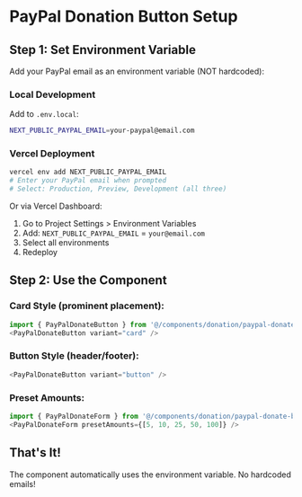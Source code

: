 # PayPal Donation Button Setup

## Step 1: Set Environment Variable

Add your PayPal email as an environment variable (NOT hardcoded):

### Local Development
Add to `.env.local`:
```bash
NEXT_PUBLIC_PAYPAL_EMAIL=your-paypal@email.com
```

### Vercel Deployment
```bash
vercel env add NEXT_PUBLIC_PAYPAL_EMAIL
# Enter your PayPal email when prompted
# Select: Production, Preview, Development (all three)
```

Or via Vercel Dashboard:
1. Go to Project Settings > Environment Variables
2. Add: `NEXT_PUBLIC_PAYPAL_EMAIL` = `your@email.com`
3. Select all environments
4. Redeploy

## Step 2: Use the Component

### Card Style (prominent placement):
```typescript
import { PayPalDonateButton } from '@/components/donation/paypal-donate-button'
<PayPalDonateButton variant="card" />
```

### Button Style (header/footer):
```typescript
<PayPalDonateButton variant="button" />
```

### Preset Amounts:
```typescript
import { PayPalDonateForm } from '@/components/donation/paypal-donate-button'
<PayPalDonateForm presetAmounts={[5, 10, 25, 50, 100]} />
```

## That's It!

The component automatically uses the environment variable. No hardcoded emails!
